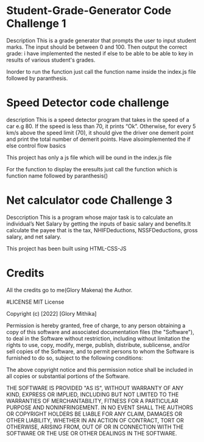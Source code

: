 # Student-Grade-Generator Code Challenge 1

 Description
This is a grade generator that prompts the user to input student marks. The input should be between 0 and 100. Then output the correct grade: 
i have implemented the nested if else to be able to be able to key in results of various student's grades.

Inorder to run the function just call the function name inside the index.js file followed by paranthesis.

# Speed Detector code challenge
description
This is a speed detector program that takes in the speed of a car e.g 80. If the speed is less than 70, it prints “Ok”. Otherwise, for every 5 km/s above the speed limit (70), it should give the driver one demerit point and print the total number of demerit points. Have alsoimplemented the if else control flow basics

This project has only a js file which will be ound in the index.js file

For the function to display the eresults just call the function which is function name followed by paranthesis()

# Net calculator code Challenge 3
 Desccription
This is a program whose major task is to calculate an individual’s Net Salary by getting the inputs of basic salary and benefits.It calculate the payee that is the tax, NHIFDeductions, NSSFDeductions, gross salary, and net salary. 

This project has been built using HTML-CSS-JS

# Credits
All the credits go to me(Glory Makena) the Author.

#LICENSE
MIT License

Copyright (c) [2022] [Glory Mithika]

Permission is hereby granted, free of charge, to any person obtaining a copy
of this software and associated documentation files (the "Software"), to deal
in the Software without restriction, including without limitation the rights
to use, copy, modify, merge, publish, distribute, sublicense, and/or sell
copies of the Software, and to permit persons to whom the Software is
furnished to do so, subject to the following conditions:

The above copyright notice and this permission notice shall be included in all
copies or substantial portions of the Software.

THE SOFTWARE IS PROVIDED "AS IS", WITHOUT WARRANTY OF ANY KIND, EXPRESS OR
IMPLIED, INCLUDING BUT NOT LIMITED TO THE WARRANTIES OF MERCHANTABILITY,
FITNESS FOR A PARTICULAR PURPOSE AND NONINFRINGEMENT. IN NO EVENT SHALL THE
AUTHORS OR COPYRIGHT HOLDERS BE LIABLE FOR ANY CLAIM, DAMAGES OR OTHER
LIABILITY, WHETHER IN AN ACTION OF CONTRACT, TORT OR OTHERWISE, ARISING FROM,
OUT OF OR IN CONNECTION WITH THE SOFTWARE OR THE USE OR OTHER DEALINGS IN THE
SOFTWARE.
